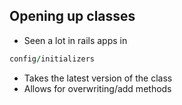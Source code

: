 ## Opening up classes

- Seen a lot in rails apps in
```ruby
config/initializers
```
- Takes the latest version of the class
- Allows for overwriting/add methods
